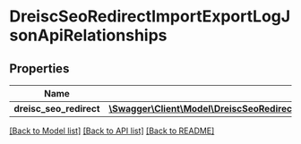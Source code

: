 # DreiscSeoRedirectImportExportLogJsonApiRelationships

## Properties
Name | Type | Description | Notes
------------ | ------------- | ------------- | -------------
**dreisc_seo_redirect** | [**\Swagger\Client\Model\DreiscSeoRedirectImportExportLogJsonApiRelationshipsDreiscSeoRedirect**](DreiscSeoRedirectImportExportLogJsonApiRelationshipsDreiscSeoRedirect.md) |  | [optional] 

[[Back to Model list]](../../README.md#documentation-for-models) [[Back to API list]](../../README.md#documentation-for-api-endpoints) [[Back to README]](../../README.md)

